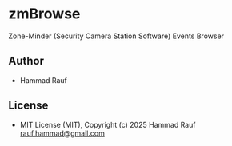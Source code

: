 # zmBrowse
Zone-Minder (Security Camera Station Software) Events Browser

## Author
- Hammad Rauf

## License
- MIT License (MIT), Copyright (c) 2025 Hammad Rauf <rauf.hammad@gmail.com>



